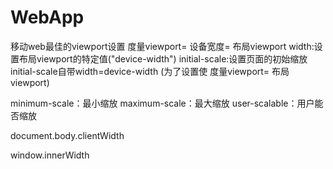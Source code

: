 # WebApp

移动web最佳的viewport设置  度量viewport= 设备宽度= 布局viewport
<meta name="viewport" content="width=device-width,initial-scale=1.0,user-scalable=no">
width:设置布局viewport的特定值("device-width")
initial-scale:设置页面的初始缩放     initial-scale自带width=device-width
(为了设置使 度量viewport= 布局viewport)

minimum-scale：最小缩放
maximum-scale：最大缩放
user-scalable：用户能否缩放

document.body.clientWidth

window.innerWidth

